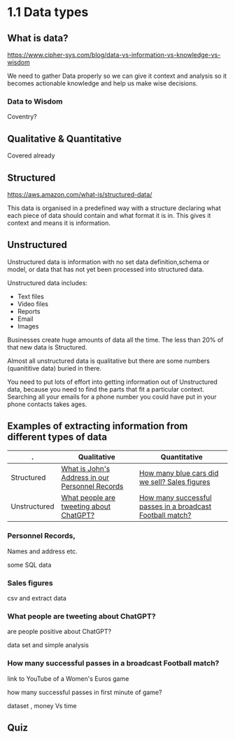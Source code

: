 # 1.1 Data types

## What is data?

<https://www.cipher-sys.com/blog/data-vs-information-vs-knowledge-vs-wisdom>

We need to gather Data properly so we can give it context and analysis so it becomes actionable knowledge and help us make wise decisions.

### Data to Wisdom

Coventry?


## Qualitative & Quantitative

Covered already
<!--

 (e.g. the colour of products, the
names of employee

## Quantitative

Measurements 
e.g. expiry date of medicines, the number of staff working in an organisation)

-->

## Structured

<https://aws.amazon.com/what-is/structured-data/>

This data is organised in a predefined way with a structure declaring what each piece of data should contain and what format it is in. This gives it context and means it is information.



## Unstructured

Unstructured data is information with no set data definition,schema or model, or data that has not yet been processed into structured data. 

Unstructured data includes:

* Text files
* Video files
* Reports
* Email
* Images

Businesses create huge amounts of data all the time. The less than 20% of that new data is Structured. 

Almost all unstructured data is qualitative but there are some numbers (quanititive data) buried in there.

You need to put lots of effort into getting information out of Unstructured data, because  you need to find the parts that fit a particular context. Searching all your emails for a phone number you could have put in your phone contacts takes ages.

## Examples of extracting information from different types of data

|.           | Qualitative| Quantitative|
|------------|------------|-------------|
|Structured | [What is John's Address in our Personnel Records](Personnel%20Records.ipynb) | [How many blue cars did we sell? Sales figures](Sales%20Figures.ipynb) |
|Unstructured| [What people are tweeting about ChatGPT?](ChatGPT%20Tweets.ipynb) | [How many successful passes in a broadcast Football match?](Football%20Data.ipynb) |


### Personnel Records,
 Names and address etc.

some SQL data

### Sales figures

csv and extract data

### What people are tweeting about ChatGPT? 

are people positive about ChatGPT?

data set and simple analysis 


### How many successful passes in a broadcast Football match?

link to YouTube of a Women's Euros game

how many successful passes in first minute of game?

dataset , money Vs time


## Quiz 